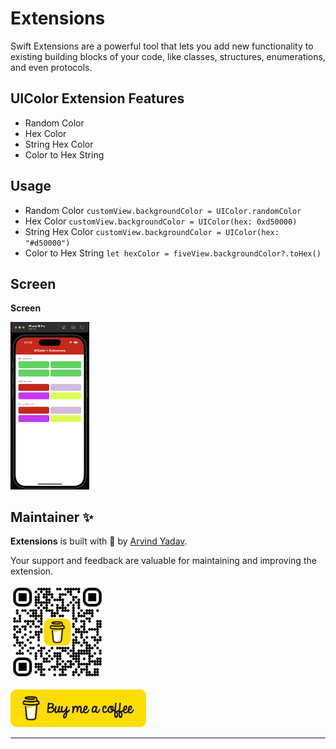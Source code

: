 # Extensions

Swift Extensions are a powerful tool that lets you add new functionality to existing building blocks of your code, like classes, structures, enumerations, and even protocols.

## UIColor Extension Features

- Random Color
- Hex Color
- String Hex Color
- Color to Hex String

## Usage
- Random Color
`customView.backgroundColor = UIColor.randomColor`
- Hex Color
`customView.backgroundColor = UIColor(hex: 0xd50000)`
- String Hex Color
`customView.backgroundColor = UIColor(hex: "#d50000")`
- Color to Hex String
`let hexColor = fiveView.backgroundColor?.toHex()`

## Screen

<p align="left"><strong>Screen</strong></p>

<p align="left">
  <img src="../../assets/uicolor.png" alt="View" width="25%">
</p>

## Maintainer ✨

**Extensions** is built with 🧡 by [Arvind Yadav](https://github.com/knowbiea).

Your support and feedback are valuable for maintaining and improving the extension.

<a href="https://buymeacoffee.com/knowbiea" target="_blank"><img src="../../assets/bmc.png" alt="logo" width="150"></a>

<a href="https://buymeacoffee.com/knowbiea" target="_blank"><img src="../../assets/bmcButton.png" alt="Buy Me A Coffee" style="height: 60px !important;width: 217px !important;" ></a>

---
